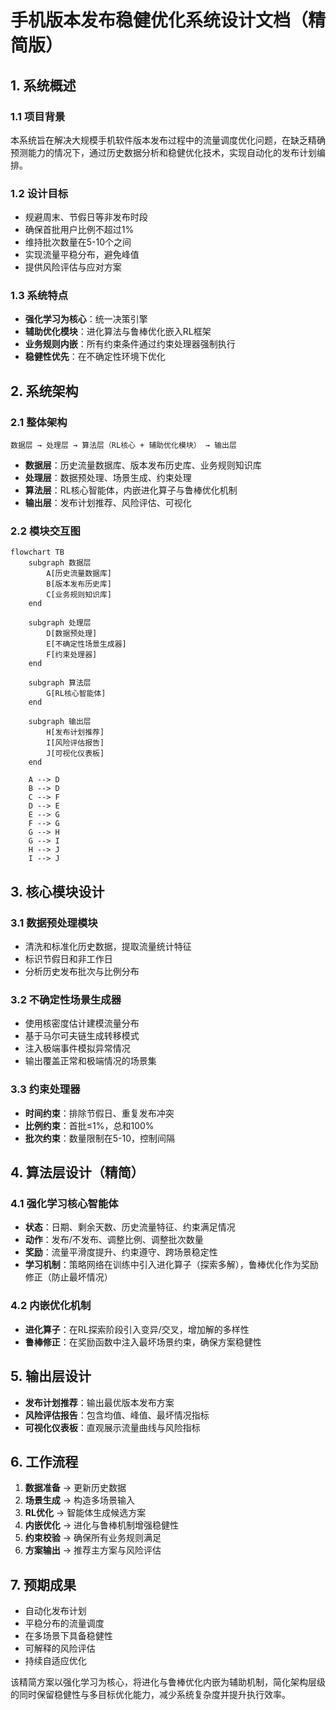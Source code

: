 # 手机版本发布稳健优化系统设计文档（精简版）

## 1. 系统概述

### 1.1 项目背景

本系统旨在解决大规模手机软件版本发布过程中的流量调度优化问题，在缺乏精确预测能力的情况下，通过历史数据分析和稳健优化技术，实现自动化的发布计划编排。

### 1.2 设计目标

* 规避周末、节假日等非发布时段
* 确保首批用户比例不超过1%
* 维持批次数量在5-10个之间
* 实现流量平稳分布，避免峰值
* 提供风险评估与应对方案

### 1.3 系统特点

* **强化学习为核心**：统一决策引擎
* **辅助优化模块**：进化算法与鲁棒优化嵌入RL框架
* **业务规则内嵌**：所有约束条件通过约束处理器强制执行
* **稳健性优先**：在不确定性环境下优化

## 2. 系统架构

### 2.1 整体架构

```
数据层 → 处理层 → 算法层（RL核心 + 辅助优化模块） → 输出层
```

* **数据层**：历史流量数据库、版本发布历史库、业务规则知识库
* **处理层**：数据预处理、场景生成、约束处理
* **算法层**：RL核心智能体，内嵌进化算子与鲁棒优化机制
* **输出层**：发布计划推荐、风险评估、可视化

### 2.2 模块交互图

```mermaid
flowchart TB
    subgraph 数据层
        A[历史流量数据库]
        B[版本发布历史库]
        C[业务规则知识库]
    end

    subgraph 处理层
        D[数据预处理]
        E[不确定性场景生成器]
        F[约束处理器]
    end

    subgraph 算法层
        G[RL核心智能体]
    end

    subgraph 输出层
        H[发布计划推荐]
        I[风险评估报告]
        J[可视化仪表板]
    end

    A --> D
    B --> D
    C --> F
    D --> E
    E --> G
    F --> G
    G --> H
    G --> I
    H --> J
    I --> J
```

## 3. 核心模块设计

### 3.1 数据预处理模块

* 清洗和标准化历史数据，提取流量统计特征
* 标识节假日和非工作日
* 分析历史发布批次与比例分布

### 3.2 不确定性场景生成器

* 使用核密度估计建模流量分布
* 基于马尔可夫链生成转移模式
* 注入极端事件模拟异常情况
* 输出覆盖正常和极端情况的场景集

### 3.3 约束处理器

* **时间约束**：排除节假日、重复发布冲突
* **比例约束**：首批≤1%，总和100%
* **批次约束**：数量限制在5-10，控制间隔

## 4. 算法层设计（精简）

### 4.1 强化学习核心智能体

* **状态**：日期、剩余天数、历史流量特征、约束满足情况
* **动作**：发布/不发布、调整比例、调整批次数量
* **奖励**：流量平滑度提升、约束遵守、跨场景稳定性
* **学习机制**：策略网络在训练中引入进化算子（探索多解），鲁棒优化作为奖励修正（防止最坏情况）

### 4.2 内嵌优化机制

* **进化算子**：在RL探索阶段引入变异/交叉，增加解的多样性
* **鲁棒修正**：在奖励函数中注入最坏场景约束，确保方案稳健性

## 5. 输出层设计

* **发布计划推荐**：输出最优版本发布方案
* **风险评估报告**：包含均值、峰值、最坏情况指标
* **可视化仪表板**：直观展示流量曲线与风险指标

## 6. 工作流程

1. **数据准备** → 更新历史数据
2. **场景生成** → 构造多场景输入
3. **RL优化** → 智能体生成候选方案
4. **内嵌优化** → 进化与鲁棒机制增强稳健性
5. **约束校验** → 确保所有业务规则满足
6. **方案输出** → 推荐主方案与风险评估

## 7. 预期成果

* 自动化发布计划
* 平稳分布的流量调度
* 在多场景下具备稳健性
* 可解释的风险评估
* 持续自适应优化

该精简方案以强化学习为核心，将进化与鲁棒优化内嵌为辅助机制，简化架构层级的同时保留稳健性与多目标优化能力，减少系统复杂度并提升执行效率。
